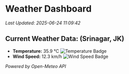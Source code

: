 
# Weather Dashboard

_Last Updated: 2025-06-24 11:09:42_

## Current Weather Data: (Srinagar, JK)
- **Temperature:** 35.9 °C ![Temperature Badge](https://img.shields.io/badge/Temperature-High%20Temp-orange)
- **Wind Speed:** 12.3 km/h ![Wind Speed Badge](https://img.shields.io/badge/Wind%20Speed-Light%20Wind-blue)

*Powered by Open-Meteo API*
